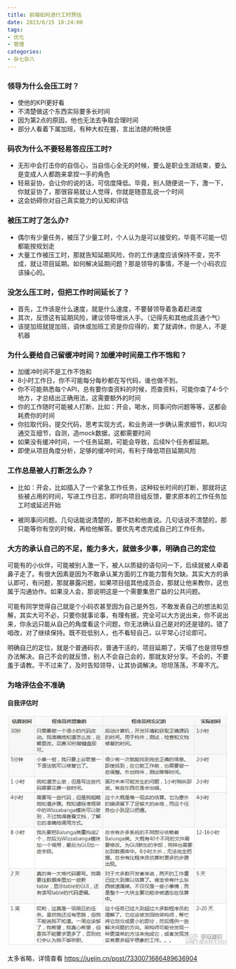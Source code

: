 ```yaml
---
title: 前端如何进行工时预估
date: 2023/6/15 18:24:00   
tags: 
- 优化
- 管理
categories: 
- 杂七杂八
---
```





### 领导为什么会压工时？

- 使他的KPI更好看
- 不清楚做这个东西实际要多长时间
- 因为第2点的原因，他也无法去争取合理时间
- 部分人看着下属加班，有种大权在握，言出法随的畅快感

### 码农为什么不要轻易答应压工时?

- 无形中会打击你的自信心，当自信心全无的时候，要么是职业生涯结束，要么是变成人人都跑来拿捏一手的角色
- 轻易妥协，会让你的说的话，可信度降低。毕竟，别人随便说一下，激一下，你就妥协了，那很容易就让人觉得，你就是随意乱说一个时间
- 这会妨碍你对自己真实能力的认知和评估

### 被压工时了怎么办?

- 偶尔有少量任务，被压了少量工时，个人认为是可以接受的，毕竟不可能一切都能按规划走
- 大量工作被压工时，那就告知延期风险，你的工作速度应该保持不变，完不成，就让项目延期。如何解决延期问题？那是领导的事情，不是一个小码农应该操心的。

### 没怎么压工时，但把工作时间延长了？

- 首先，工作该是什么速度，就是什么速度，不要替领导着急着赶进度
- 其次，反馈这有延期风险，建议领导增派人手。（记得先和其他成员通个气）
- 该提加班就提加班，调休或加班工资是你应得的，累了就调休，你是人，不是机器

### 为什么要给自己留缓冲时间？加缓冲时间是工作不饱和？

- 加缓冲时间不是工作不饱和
- 8小时工作日，你不可能每分每秒都在写代码，谁也做不到。
- 你不可能熟悉每个API，总有要你查资料的时候，而查资料，可能你查了4-5个地方，才总结出正确用法，这需要额外的时间
- 你的工作随时可能被人打断，比如：开会，喝水，同事问你问题等等，这都会耗费你的时间
- 你拉取代码，提交代码，思考实现方式，和业务进一步确认需求细节，和UI沟通交互细节，自测，造mock数据，这都需要时间
- 如果没有缓冲时间，一个任务延期，可能会导致，后续N个任务都延期。
- 即使从项目角度分析，足够的缓冲时间，有利于降低项目延期风险

### 工作总是被人打断怎么办？

- 比如：开会，比如插入了一个紧急工作任务，这种较长时间的打断，那就将这些被占用的时间，写进工作日志，即时向项目组反馈，要求原本的工作任务加工时或延迟开始

- 被同事问问题。几句话能说清楚的，那不妨和他直说。几句话说不清楚的，那只能等你有空的时候，再给他解答。要优先考虑完成自己的工作任务。

### 大方的承认自己的不足，能力多大，就做多少事，明确自己的定位

可能有的小伙伴，可能被别人激一下，被人以质疑的语句问一下，后续就被人牵着鼻子走了。有很大因素是因为不敢承认某方面的工作能力暂有欠缺。其实大方的承认即可，有问题，那就暴露问题，如果项目组其他成员会，那就让他来教你，这也属于沟通协作。如果没人会，那说明这是一个需要集思广益的公共问题。

可能有同学觉得自己就是个小码农甚至因为自己是外包，不敢发表自己的想法和见解，其实大可不必，只要你就事论事，有理有据，完全可以大方说出来，你不说出来，你永远只能从自己的角度看这个问题，你无法确认自己是对的还是错的。错了咱改，对了继续保持。既不贬低别人，也不看轻自己，以平常心讨论即可。

明确自己的定位，就是个普通码农，普通干活的，项目延期了，天塌了也是领导想办法解决。自己不会的就反馈，别人不会自己会的，那就友好分享。不会的，不要羞于请教。干不过来了，及时告知领导，让其协调解决。坦坦荡荡，不卑不亢。


### 为啥评估会不准确


#### 自我评估时

![](../images//workTime.awebp)



太多省略，详情查看 https://juejin.cn/post/7330071686489636904